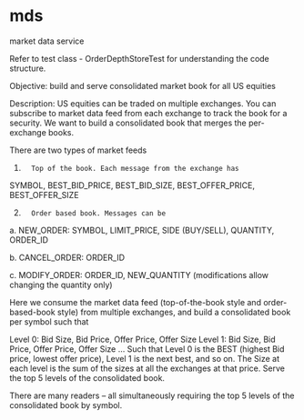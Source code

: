 # mds
market data service

Refer to test class - OrderDepthStoreTest for understanding the code structure.

Objective: build and serve consolidated market book for all US equities

Description:
US equities can be traded on multiple exchanges.
You can subscribe to market data feed from each exchange to track the book for a security.
We want to build a consolidated book that merges the per-exchange books.

There are two types of market feeds

1.       Top of the book. Each message from the exchange has
SYMBOL, BEST_BID_PRICE, BEST_BID_SIZE, BEST_OFFER_PRICE, BEST_OFFER_SIZE

2.       Order based book. Messages can be

a.       NEW_ORDER: SYMBOL, LIMIT_PRICE, SIDE (BUY/SELL), QUANTITY, ORDER_ID

b.       CANCEL_ORDER: ORDER_ID

c.       MODIFY_ORDER: ORDER_ID, NEW_QUANTITY (modifications allow changing the quantity only)

Here we consume the market data feed (top-of-the-book style and order-based-book style) from multiple exchanges,
and build a consolidated book per symbol such that

Level 0: Bid Size, Bid Price, Offer Price, Offer Size
Level 1: Bid Size, Bid Price, Offer Price, Offer Size
…
Such that Level 0 is the BEST (highest Bid price, lowest offer price), Level 1 is the next best, and so on.
The Size at each level is the sum of the sizes at all the exchanges at that price.
Serve the top 5 levels of the consolidated book.

There are many readers –
all simultaneously requiring the top 5 levels of the consolidated book by symbol.
